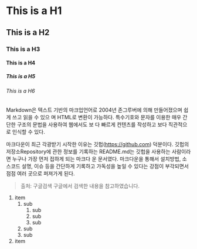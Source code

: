 # This is a H1
## This is a H2
### This is a H3
#### This is a H4
##### This is a H5
###### This is a H6

Markdown은 텍스트 기반의 마크업언어로 2004년 존그루버에 의해 만들어졌으며 쉽게 쓰고 읽을 수 있으
며 HTML로 변환이 가능하다. 특수기호와 문자를 이용한 매우 간단한 구조의 문법을 사용하여 웹에서도 보
다 빠르게 컨텐츠를 작성하고 보다 직관적으로 인식할 수 있다.

마크다운이 최근 각광받기 시작한 이유는 깃헙(https://github.com) 덕분이다. 깃헙의 저장소Repository에
관한 정보를 기록하는 README.md는 깃헙을 사용하는 사람이라면 누구나 가장 먼저 접하게 되는 마크다
운 문서였다. 마크다운을 통해서 설치방법, 소스코드 설명, 이슈 등을 간단하게 기록하고 가독성을 높일 수
있다는 강점이 부각되면서 점점 여러 곳으로 퍼져가게 된다.

> 출처: 구글검색
> 구글에서 검색한 내용을 참고하였습니다.


1. item
   1. sub
      1. sub
      2. sub
      3. sub
   2. sub
   3. sub
2. item